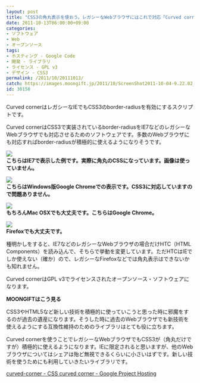 ```yaml
---
layout: post
title: "CSS3の角丸表示を使おう。レガシーなWebブラウザにはこれで対応「Curved corner」"
date: 2011-10-13T06:00:00+09:00
categories:
- ソフトウェア
- Web
- オープンソース
tags: 
- ホスティング - Google Code
- 開発 - ライブラリ
- ライセンス - GPL v3
- デザイン - CSS3
permalink: /2011/10/20111013/
catch: https://images.moongift.jp/2011/10/ScreenShot2011-10-04-9.22.02_thumb.png
id: 30150
---
```

Curved cornerはレガシーなIEでもCSS3のborder-radiusを有効にするスクリプトです。

  

Curved cornerはCSS3で実装されているborder-radiusをIE7などのレガシーなWebブラウザでも対応させるためのソフトウェアです。多数のWebブラウザにも対応すればborder-radiusが積極的に使えるようになりそうです。

  

[![](https://images.moongift.jp/2011/10/3dsearch33_thumb.png)](https://images.moongift.jp/2011/10/3dsearch33.png)  
**こちらはIE7で表示した例です。実際に角丸のCSSになっています。画像は使っていません。**

  

[![](https://images.moongift.jp/2011/10/3dsearch32_thumb.png)](https://images.moongift.jp/2011/10/3dsearch32.png)  
**こちらはWindows版Google Chromeでの表示です。CSS3に対応していますので問題ありません。**

  

[![](https://images.moongift.jp/2011/10/ScreenShot2011-10-04-9.22.02_thumb.png)](https://images.moongift.jp/2011/10/761fb626cf4b9fac8b663379b257ee60.png)  
**もちろんMac OSXでも大丈夫です。こちらはGoogle Chrome。**

  

[![](https://images.moongift.jp/2011/10/ScreenShot2011-10-04-9.22.15_thumb.png)](https://images.moongift.jp/2011/10/6f191daed4268b7da83a5ec36e99cbc5.png)  
**Firefoxでも大丈夫です。**

  

種明かしをすると、IE7などのレガシーなWebブラウザの場合だけHTC（HTML Components）を読み込んで、そちらで挙動を変更しています。ただHTCはIEでしか使えない（確か）ので、レガシーなFirefoxなどでは角丸表示はできないかも知れません。

  
<!--more-->  

Curved cornerはGPL v3でライセンスされたオープンソース・ソフトウェアになります。

  
  
  

**MOONGIFTはこう見る**

  

CSS3やHTML5など新しい技術を積極的に使っていこうと思った時に邪魔をするのが過去の遺産になります。そうした時に過去のWebブラウザでも新技術を使えるようにする互換性維持のためのライブラリはとても役に立ちます。

  

Curved cornerを使うことでレガシーなWebブラウザでもCSS3が（角丸だけですが）積極的に使えるようになります。IEに限定されると思いますが、他のWebブラウザについてはシェアは殆ど無視できるくらいに小さいはずです。新しい技術を使うためにも利用していきたいライブラリです。

  

[curved-corner - CSS curved corner - Google Project Hosting](http://code.google.com/p/curved-corner/)

